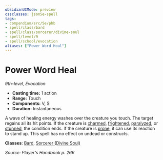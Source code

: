 ```yaml
---
obsidianUIMode: preview
cssclasses: json5e-spell
tags:
- compendium/src/5e/phb
- spell/class/bard
- spell/class/sorcerer/divine-soul
- spell/level/9
- spell/school/evocation
aliases: ["Power Word Heal"]
---
```

# Power Word Heal
*9th-level, Evocation*  

- **Casting time:** 1 action
- **Range:** Touch
- **Components:** V, S
- **Duration:** Instantaneous

A wave of healing energy washes over the creature you touch. The target regains all its hit points. If the creature is [charmed](z_compendium/rules/conditions.md#charmed), [frightened](z_compendium/rules/conditions.md#frightened), [paralyzed](z_compendium/rules/conditions.md#paralyzed), or [stunned](z_compendium/rules/conditions.md#stunned), the condition ends. If the creature is [prone](z_compendium/rules/conditions.md#prone), it can use its reaction to stand up. This spell has no effect on undead or constructs.

**Classes**: [Bard](z_compendium/classes/bard.md), [Sorcerer (Divine Soul)](z_compendium/classes/sorcerer-divine-soul-xge.md)

*Source: Player's Handbook p. 266*